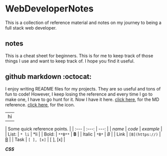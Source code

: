 # WebDeveloperNotes
This is a collection of reference material and notes on my journey to being a full stack web developer. 

## notes

This is a cheat sheet for beginners. This is for me to keep track of those things I use and want to keep track of. I hope you find it useful. 

## github markdown :octocat:

I enjoy writing README files for my projects. They are so useful and tons of fun to code! However, I keep losing the reference and every time I go to make one, I have to go hunt for it. Now I have it here. [click here](https://help.github.com/en/articles/basic-writing-and-formatting-syntax#using-emoji), for the MD reference. [click here](https://www.webfx.com/tools/emoji-cheat-sheet/), for the icon.

<table>
  <tr>
    <td>
           hi
    </td>
  </tr>
</table>

| Some quick reference points.                 |
| :---   | :---:               | ---:          |
| *name* | *code*              | *example*     |
| List:  | ```* li```          | *li           |
| Bold:  | ```**B**```         | **B**         |
| Italic | ```*B*```           | *B*           |
| Link   | ```[B](https://)``` | [B](https://) |
| Task   | ```[ ], [x]```      | [ ], [x]      |

***CSS***

